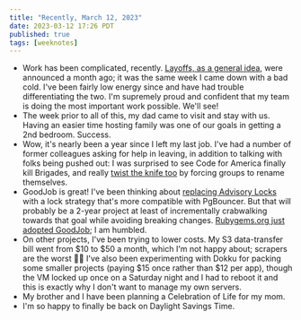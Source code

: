 ```yaml
---
title: "Recently, March 12, 2023"
date: 2023-03-12 17:26 PDT
published: true
tags: [weeknotes]
---
```


- Work has been complicated, recently. [Layoffs, as a general idea](https://techcrunch.com/2023/02/09/github-lays-off-10-and-goes-fully-remote/), were announced a month ago; it was the same week I came down with a bad cold. I've been fairly low energy since and have had trouble differentiating the two. I'm supremely proud and confident that my team is doing the most important work possible. We'll see! 
- The week prior to all of this, my dad came to visit and stay with us. Having an easier time hosting family was one of our goals in getting a 2nd bedroom. Success.
- Wow, it's nearly been a year since I left my last job. I've had a number of former colleagues asking for help in leaving, in addition to talking with folks being pushed out: I was surprised to see Code for America finally kill Brigades, and really [twist the knife too](https://statescoop.com/code-for-america-local-brigades-ending/) by forcing groups to rename themselves.
- GoodJob is great! I've been thinking about [replacing Advisory Locks](https://github.com/bensheldon/good_job/discussions/831) with a lock strategy that's more compatible with PgBouncer. But that will probably be a 2-year project at least of incrementally crabwalking towards that goal while avoiding breaking changes. [Rubygems.org just adopted GoodJob](https://github.com/rubygems/rubygems.org/pull/3533); I am humbled.
- On other projects, I've been trying to lower costs. My S3 data-transfer bill went from $10 to $50 a month, which I'm not happy about; scrapers are the worst 🤷‍♀️ I've also been experimenting with Dokku for packing some smaller projects (paying $15 once rather than $12 per app), though the VM locked up once on a Saturday night and I had to reboot it and this is exactly why I don't want to manage my own servers. 
- My brother and I have been planning a Celebration of Life for my mom. 
- I'm so happy to finally be back on Daylight Savings Time.
